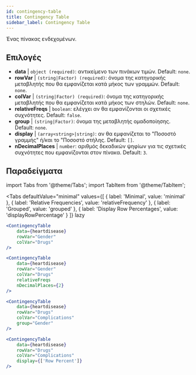 ```yaml
---
id: contingency-table
title: Contingency Table
sidebar_label: Contingency Table
---
```


Ένας πίνακας ενδεχομένων.

## Επιλογές

* __data__ | `object (required)`: αντικείμενο των πινάκων τιμών. Default: `none`.
* __rowVar__ | `(string|Factor) (required)`: όνομα της κατηγορικής μεταβλητής που θα εμφανίζεται κατά μήκος των γραμμών. Default: `none`.
* __colVar__ | `(string|Factor) (required)`:  όνομα της κατηγορικής μεταβλητής που θα εμφανίζεται κατά μήκος των στηλών. Default: `none`.
* __relativeFreqs__ | `boolean`: ελέγχει αν θα εμφανίζονται οι σχετικές συχνότητες. Default: `false`.
* __group__ | `(string|Factor)`: όνομα της μεταβλητής ομαδοποίησης. Default: `none`.
* __display__ | `(array<string>|string)`: αν θα εμφανίζεται το "Ποσοστό γραμμής" ή/και το "Ποσοστό στήλης. Default: `[]`.
* __nDecimalPlaces__ | `number`: αριθμός δεκαδικών ψηφίων για τις σχετικές συχνότητες που εμφανίζονται στον πίνακα. Default: `3`.


## Παραδείγματα


import Tabs from '@theme/Tabs';
import TabItem from '@theme/TabItem';

<Tabs
    defaultValue="minimal"
    values={[
        { label: 'Minimal', value: 'minimal' },
        { label: 'Relative Frequencies', value: 'relativeFrequency' },
        { label: 'Grouped', value: 'grouped' },
        { label: 'Display Row Percentages', value: 'displayRowPercentage' }
    ]}
    lazy
>

<TabItem value="minimal">

```jsx live
<ContingencyTable
    data={heartdisease} 
    rowVar="Gender"
    colVar="Drugs"
/>
```

</TabItem>

<TabItem value="relativeFrequency">

```jsx live
<ContingencyTable
    data={heartdisease} 
    rowVar="Gender"
    colVar="Drugs"
    relativeFreqs 
    nDecimalPlaces={2}
/>
```

</TabItem>

<TabItem value="grouped">

```jsx live
<ContingencyTable
    data={heartdisease} 
    rowVar="Drugs"
    colVar="Complications"
    group="Gender"
/>
```

</TabItem>

<TabItem value="displayRowPercentage">

```jsx live
<ContingencyTable
    data={heartdisease} 
    rowVar="Drugs"
    colVar="Complications"
    display={['Row Percent']}
/>
```

</TabItem>

</Tabs>

